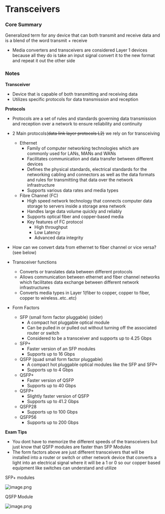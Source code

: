 # Transceivers

### Core Summary

 Generalized term for any device that can both transmit and receive data and is a blend of the word transmit + receive

- Media converters and transceivers are considered Layer 1 devices because all they do is take an input signal convert it to the new format and repeat it out the other side

### **Notes**

**Transceiver** 

- Device that is capable of both transmitting and receiving data
- Utilizes specific protocols for data transmission and reception

**Protocols**

- Protocols are a set of rules and standards governing data transmission and reception over a network to ensure reliability and continuity
- 2 Main protocols(~~data link layer protocols L2)~~ we rely on for transceiving
    - Ethernet
        - Family of computer networking technologies which are commonly used for LANs, MANs and WANs
        - Facilitates communication and data transfer between different devices
        - Defines the physical standards, electrical standards for the networking cabling and connectors as well as the data formats and rules for transmitting that data over the network infrastructure
        - Supports various data rates and media types
    - Fibre Channel (FC)
        - High speed network technology that connects computer data storage to servers inside a storage area network
        - Handles large data volume quickly and reliably
        - Supports optical fiber and copper-based media
        - Key features of FC protocol
            - High throughput
            - Low Latency
            - Advanced data integrity

- How can we convert data from ethernet to fiber channel or vice versa?(see below)
- Transceiver functions
    - Converts or translates data between different protocols
    - Allows communication between ethernet and fiber channel networks which facilitates data exchange between different network infrastructures
    - Converts media types in Layer 1(fiber to copper, copper to fiber, copper to wireless..etc..etc)

- Form Factors
    - SFP (small form factor pluggable) (older)
        - A compact hot pluggable optical module
        - Can be pulled in or pulled out without turning off the associated router or switch
        - Considered to be a transceiver and supports up to 4.25 Gbps
    - SFP+
        - Faster version of an SFP modules
        - Supports up to 16 Gbps
    - QSFP (quad small form factor pluggable)
        - A compact hot pluggable optical modules like the SFP and SFP+
        - Supports up to 4 Gbps
    - QSFP+
        - Faster version of QSFP
        - Supports up to 40 Gbps
    - QSFP+
        - Slightly faster version of QSFP
        - Supports up to 41.2 Gbps
    - QSFP28
        - Supports up to 100 Gbps
    - QSFP56
        - Supports up to 200 Gbps

**Exam Tips**

- You dont have to memorize the different speeds of the transceivers but just know that QSFP modules are faster than SFP Modules
- The form factors above are just different transceivers that will be installed into a router or switch or other network device that converts a light into an electrical signal where it will be a 1 or 0 so our copper based equipment like switches can understand and utilize

SFP+ modules

![image.png](attachment:2ff2d644-a218-445b-bb37-ff7c3ea66f66:image.png)

QSFP Module

![image.png](attachment:3e224498-76d2-4fe4-bfcb-d81db36a01c1:image.png)